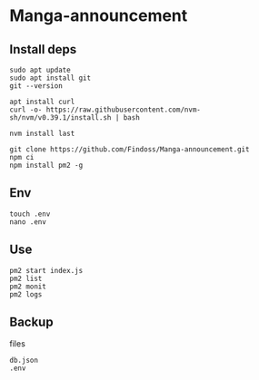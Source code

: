 # Manga-announcement

## Install deps

`sudo apt update`  
`sudo apt install git`  
`git --version`

`apt install curl`  
`curl -o- https://raw.githubusercontent.com/nvm-sh/nvm/v0.39.1/install.sh | bash`

`nvm install last`

`git clone https://github.com/Findoss/Manga-announcement.git`  
`npm ci`  
`npm install pm2 -g`

## Env

`touch .env`  
`nano .env`

## Use

`pm2 start index.js`  
`pm2 list`  
`pm2 monit`  
`pm2 logs`

## Backup

files

`db.json`  
`.env`
